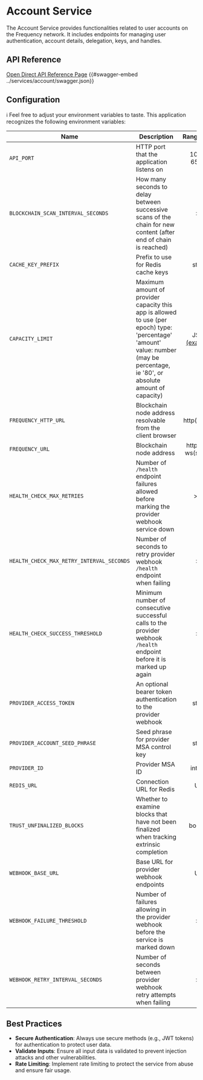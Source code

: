 # Account Service

The Account Service provides functionalities related to user accounts on the Frequency network.
It includes endpoints for managing user authentication, account details, delegation, keys, and handles.

## API Reference

[Open Direct API Reference Page](https://projectlibertylabs.github.io/gateway/account)
{{#swagger-embed ../services/account/swagger.json}}


## Configuration

ℹ️ Feel free to adjust your environment variables to taste.
This application recognizes the following environment variables:

| Name                                      | Description                                                                                                                                                                       |            Range/Type            | Required? | Default  |
| ----------------------------------------- | --------------------------------------------------------------------------------------------------------------------------------------------------------------------------------- | :------------------------------: | :-------: | :------: |
| `API_PORT`                                | HTTP port that the application listens on                                                                                                                                         |           1025 - 65535           |           |   3000   |
| `BLOCKCHAIN_SCAN_INTERVAL_SECONDS`        | How many seconds to delay between successive scans of the chain for new content (after end of chain is reached)                                                                   |               > 0                |           |    12    |
| `CACHE_KEY_PREFIX`                        | Prefix to use for Redis cache keys                                                                                                                                                |              string              |           | account: |
| `CAPACITY_LIMIT`                          | Maximum amount of provider capacity this app is allowed to use (per epoch) type: 'percentage' 'amount' value: number (may be percentage, ie '80', or absolute amount of capacity) | JSON [(example)](./env.template) |     Y     |          |
| `FREQUENCY_HTTP_URL`                      | Blockchain node address resolvable from the client browser                                                                                                                        |           http(s): URL           |     Y     |          |
| `FREQUENCY_URL`                           | Blockchain node address                                                                                                                                                           |      http(s): or ws(s): URL      |     Y     |          |
| `HEALTH_CHECK_MAX_RETRIES`                | Number of `/health` endpoint failures allowed before marking the provider webhook service down                                                                                    |               >= 0               |           |    20    |
| `HEALTH_CHECK_MAX_RETRY_INTERVAL_SECONDS` | Number of seconds to retry provider webhook `/health` endpoint when failing                                                                                                       |               > 0                |           |    64    |
| `HEALTH_CHECK_SUCCESS_THRESHOLD`          | Minimum number of consecutive successful calls to the provider webhook `/health` endpoint before it is marked up again                                                            |               > 0                |           |    10    |
| `PROVIDER_ACCESS_TOKEN`                   | An optional bearer token authentication to the provider webhook                                                                                                                   |              string              |           |          |
| `PROVIDER_ACCOUNT_SEED_PHRASE`            | Seed phrase for provider MSA control key                                                                                                                                          |              string              |     Y     |          |
| `PROVIDER_ID`                             | Provider MSA ID                                                                                                                                                                   |             integer              |     Y     |          |
| `REDIS_URL`                               | Connection URL for Redis                                                                                                                                                          |               URL                |     Y     |          |
| `TRUST_UNFINALIZED_BLOCKS`                | Whether to examine blocks that have not been finalized when tracking extrinsic completion                                                                                         |             boolean              |           |  false   |
| `WEBHOOK_BASE_URL`                        | Base URL for provider webhook endpoints                                                                                                                                           |               URL                |     Y     |          |
| `WEBHOOK_FAILURE_THRESHOLD`               | Number of failures allowing in the provider webhook before the service is marked down                                                                                             |               > 0                |           |    3     |
| `WEBHOOK_RETRY_INTERVAL_SECONDS`          | Number of seconds between provider webhook retry attempts when failing                                                                                                            |               > 0                |           |    10    |


## Best Practices

- **Secure Authentication**: Always use secure methods (e.g., JWT tokens) for authentication to protect user data.
- **Validate Inputs**: Ensure all input data is validated to prevent injection attacks and other vulnerabilities.
- **Rate Limiting**: Implement rate limiting to protect the service from abuse and ensure fair usage.
